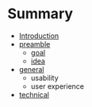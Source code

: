 # Summary

* [Introduction](README.md)
* [preamble](preamble.md)
   * [goal](goal.md)
   * [idea](idea.md)
* [general](general.md)
   * usability
   * user experience
* [technical](technical.md)

